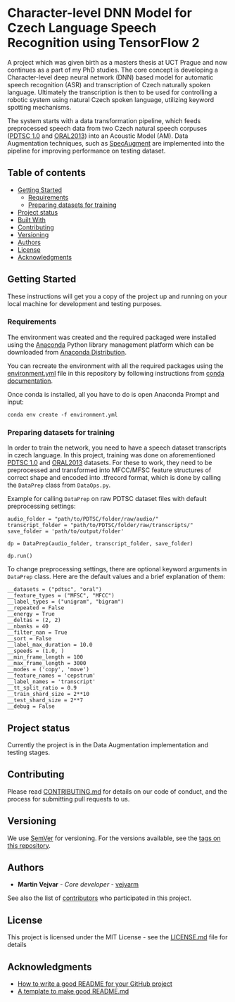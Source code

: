 # Character-level DNN Model for Czech Language Speech Recognition using TensorFlow 2

A project which was given birth as a masters thesis at UCT Prague and now continues as a part of my PhD studies. 
The core concept is developing a Character-level deep neural network (DNN) based model for 
automatic speech recognition (ASR) and transcription of Czech naturally spoken language. 
Ultimately the transcription is then to be used for controlling a robotic system using natural Czech spoken language, 
utilizing keyword spotting mechanisms.

The system starts with a data transformation pipeline, which feeds
preprocessed speech data from two Czech natural speech corpuses ([PDTSC 1.0](https://ufal.mff.cuni.cz/pdtsc1.0/en/index.html) and [ORAL2013](https://wiki.korpus.cz/doku.php/en:cnk:oral2013)) into an Acoustic Model (AM).
Data Augmentation techniques, such as [SpecAugment](https://arxiv.org/abs/1904.08779) are implemented into the pipeline for improving performance on testing dataset.

## Table of contents
* [Getting Started](#getting-started)
    * [Requirements](#requirements)
    * [Preparing datasets for training](#preparing-datasets-for-training)
* [Project status](#project-status)
* [Built With](#built-with)
* [Contributing](#contributing)
* [Versioning](#versioning)
* [Authors](#authors)
* [License](#license)
* [Acknowledgments](#acknowledgments)

## Getting Started

These instructions will get you a copy of the project up and running on your local machine for development and testing purposes.

### Requirements

The environment was created and the required packaged were installed using the [Anaconda](https://www.anaconda.com) 
Python library management platform which can be downloaded from [Anaconda Distribution](https://www.anaconda.com/distribution/).

You can recreate the environment with all the required packages using the 
[environment.yml](https://github.com/vejvarm/speech_recognition_with_TF2_at_UCT_Prague/blob/master/environment.yml) 
file in this repository by following instructions from [conda documentation](https://docs.conda.io/projects/conda/en/latest/user-guide/tasks/manage-environments.html#creating-an-environment-from-an-environment-yml-file).

Once conda is installed, all you have to do is open Anaconda Prompt and input:
```
conda env create -f environment.yml
```

### Preparing datasets for training
In order to train the network, you need to have a speech dataset transcripts in czech language. 
In this project, training was done on aforementioned [PDTSC 1.0](https://ufal.mff.cuni.cz/pdtsc1.0/en/index.html)
and [ORAL2013](https://wiki.korpus.cz/doku.php/en:cnk:oral2013) datasets. 
For these to work, they need to be preprocessed and transformed into MFCC/MFSC feature structures of correct shape 
and encoded into .tfrecord format, which is done by calling the `DataPrep` class from `DataOps.py`. 

Example for calling `DataPrep` on raw PDTSC dataset files with default preprocessing settings:

```
audio_folder = "path/to/PDTSC/folder/raw/audio/"
transcript_folder = "path/to/PDTSC/folder/raw/transcripts/"
save_folder = 'path/to/output/folder'

dp = DataPrep(audio_folder, transcript_folder, save_folder)

dp.run()
```

To change preprocessing settings, there are optional keyword arguments in `DataPrep` class. 
Here are the default values and a brief explanation of them:
```
__datasets = ("pdtsc", "oral")
__feature_types = ("MFSC", "MFCC")
__label_types = ("unigram", "bigram")
__repeated = False
__energy = True
__deltas = (2, 2)
__nbanks = 40
__filter_nan = True
__sort = False
__label_max_duration = 10.0
__speeds = (1.0, )
__min_frame_length = 100
__max_frame_length = 3000
__modes = ('copy', 'move')
__feature_names = 'cepstrum'
__label_names = 'transcript'
__tt_split_ratio = 0.9
__train_shard_size = 2**10
__test_shard_size = 2**7
__debug = False
```

## Project status

Currently the project is in the Data Augmentation implementation and testing stages.

## Contributing

Please read [CONTRIBUTING.md](https://gist.github.com/PurpleBooth/b24679402957c63ec426) for details on our code of conduct, and the process for submitting pull requests to us.

## Versioning

We use [SemVer](http://semver.org/) for versioning. For the versions available, see the [tags on this repository](https://github.com/vejvarm/speech_recognition_with_TF2_at_UCT_Prague/tags). 

## Authors

* **Martin Vejvar** - *Core developer* - [vejvarm](https://github.com/vejvarm)

See also the list of [contributors](https://github.com/vejvarm/speech_recognition_with_TF2_at_UCT_Prague/contributors) who participated in this project.

## License

This project is licensed under the MIT License - see the [LICENSE.md](LICENSE.md) file for details

## Acknowledgments
* [How to write a good README for your GitHub project](https://bulldogjob.com/news/449-how-to-write-a-good-readme-for-your-github-project)
* [A template to make good README.md](https://gist.github.com/PurpleBooth/109311bb0361f32d87a2#file-readme-template-md)


